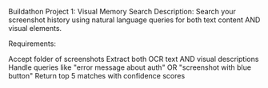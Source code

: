Buildathon Project 1: Visual Memory Search
Description: Search your screenshot history using natural language queries for both text content AND visual elements.

Requirements:

Accept folder of screenshots
Extract both OCR text AND visual descriptions
Handle queries like "error message about auth" OR "screenshot with blue button"
Return top 5 matches with confidence scores

